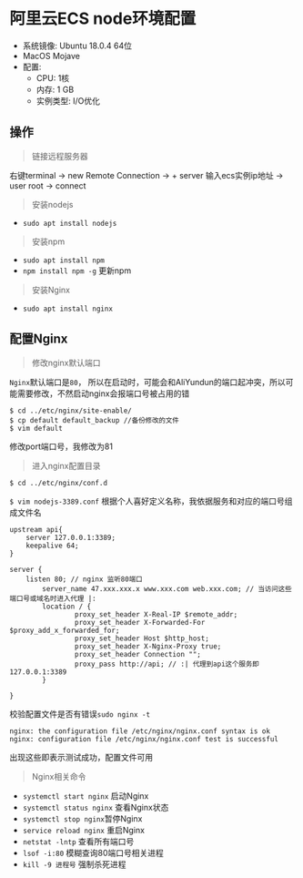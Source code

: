 # 阿里云ECS node环境配置

* 系统镜像: Ubuntu 18.0.4 64位
* MacOS Mojave
* 配置:
    * CPU: 1核
    * 内存: 1 GB
    * 实例类型:  I/O优化

## 操作

>  链接远程服务器

右键terminal -> new Remote Connection ->  + server 输入ecs实例ip地址 -> user root -> connect

>  安装nodejs

* `sudo apt install nodejs`

>  安装npm 

* `sudo apt install npm`
* `npm install npm -g` 更新npm

>  安装Nginx 

* `sudo apt install nginx`


## 配置Nginx

>  修改nginx默认端口

`Nginx`默认端口是`80`， 所以在启动时，可能会和AliYundun的端口起冲突，所以可能需要修改，不然启动nginx会报端口号被占用的错

```
$ cd ../etc/nginx/site-enable/
$ cp default default_backup //备份修改的文件
$ vim default
```

修改port端口号，我修改为81

> 进入nginx配置目录

`$ cd ../etc/nginx/conf.d`

`$ vim nodejs-3389.conf` 根据个人喜好定义名称，我依据服务和对应的端口号组成文件名

```
upstream api{
    server 127.0.0.1:3389;
    keepalive 64;
}

server {
    listen 80; // nginx 监听80端口
        server_name 47.xxx.xxx.x www.xxx.com web.xxx.com; // 当访问这些端口号或域名时进入代理 |:
        location / {
                proxy_set_header X-Real-IP $remote_addr;
                proxy_set_header X-Forwarded-For $proxy_add_x_forwarded_for;
                proxy_set_header Host $http_host;
                proxy_set_header X-Nginx-Proxy true;
                proxy_set_header Connection "";
                proxy_pass http://api; // :| 代理到api这个服务即 127.0.0.1:3389
        }

}
```

校验配置文件是否有错误`sudo nginx -t`

```
nginx: the configuration file /etc/nginx/nginx.conf syntax is ok
nginx: configuration file /etc/nginx/nginx.conf test is successful
```

出现这些即表示测试成功，配置文件可用

>  Nginx相关命令

* `systemctl start nginx` 启动Nginx
* `systemctl status nginx` 查看Nginx状态
* `systemctl stop nginx`暂停Nginx
* `service reload nginx` 重启Nginx
* `netstat -lntp` 查看所有端口号
* `lsof -i:80` 模糊查询80端口号相关进程
* `kill -9 进程号` 强制杀死进程











